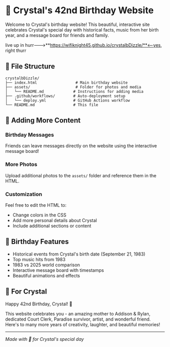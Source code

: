 
# 🎉 Crystal's 42nd Birthday Website

Welcome to Crystal's birthday website! This beautiful, interactive site celebrates Crystal's special day with historical facts, music from her birth year, and a message board for friends and family.



live up in hurr--->**https://wifiknight45.github.io/crystalbDizzle/**<--yes, right thurr

## 📁 File Structure 

```
crystalbDizzle/
├── index.html                 # Main birthday website
├── assets/                    # Folder for photos and media
│   └── README.md             # Instructions for adding media
├── .github/workflows/        # Auto-deployment setup
│   └── deploy.yml            # GitHub Actions workflow
└── README.md                 # This file
```

## 🎂 Adding More Content

### Birthday Messages
Friends can leave messages directly on the website using the interactive message board!

### More Photos
Upload additional photos to the `assets/` folder and reference them in the HTML.

### Customization
Feel free to edit the HTML to:
- Change colors in the CSS
- Add more personal details about Crystal
- Include additional sections or content


## 🎉 Birthday Features

- Historical events from Crystal's birth date (September 21, 1983) 
- Top music hits from 1983
- 1983 vs 2025 world comparison
- Interactive message board with timestamps
- Beautiful animations and effects

## 💝 For Crystal

Happy 42nd Birthday, Crystal! 🎂

This website celebrates you - an amazing mother to Addison & Rylan, dedicated Court Clerk, Paradise survivor, artist, and wonderful friend. Here's to many more years of creativity, laughter, and beautiful memories!

---

*Made with 💖 for Crystal's special day*
